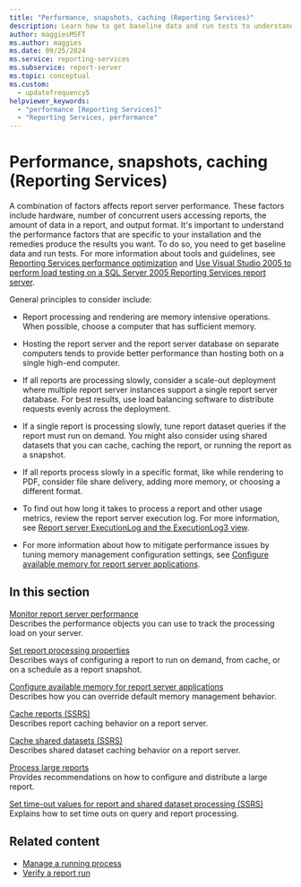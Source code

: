 ```yaml
---
title: "Performance, snapshots, caching (Reporting Services)"
description: Learn how to get baseline data and run tests to understand performance factors specific to your installation and to produce the results you want.
author: maggiesMSFT
ms.author: maggies
ms.date: 09/25/2024
ms.service: reporting-services
ms.subservice: report-server
ms.topic: conceptual
ms.custom:
  - updatefrequency5
helpviewer_keywords:
  - "performance [Reporting Services]"
  - "Reporting Services, performance"
---
```

# Performance, snapshots, caching (Reporting Services)
  A combination of factors affects report server performance. These factors include hardware, number of concurrent users accessing reports, the amount of data in a report, and output format. It's important to understand the performance factors that are specific to your installation and the remedies produce the results you want. To do so, you need to get baseline data and run tests. For more information about tools and guidelines, see [Reporting Services performance optimization](/archive/blogs/sqlcat/reporting-services-performance-and-optimization) and [Use Visual Studio 2005 to perform load testing on a SQL Server 2005 Reporting Services report server](/previous-versions/sql/sql-server-2005/administrator/aa964139(v=sql.90)).  
  
 General principles to consider include:  
  
-   Report processing and rendering are memory intensive operations. When possible, choose a computer that has sufficient memory.  
  
-   Hosting the report server and the report server database on separate computers tends to provide better performance than hosting both on a single high-end computer.  
  
-   If all reports are processing slowly, consider a scale-out deployment where multiple report server instances support a single report server database. For best results, use load balancing software to distribute requests evenly across the deployment.  
  
-   If a single report is processing slowly, tune report dataset queries if the report must run on demand. You might also consider using shared datasets that you can cache, caching the report, or running the report as a snapshot.  
  
-   If all reports process slowly in a specific format, like while rendering to PDF, consider file share delivery, adding more memory, or choosing a different format.  
  
-   To find out how long it takes to process a report and other usage metrics, review the report server execution log. For more information, see [Report server ExecutionLog and the ExecutionLog3 view](../../reporting-services/report-server/report-server-executionlog-and-the-executionlog3-view.md).  
  
-   For more information about how to mitigate performance issues by tuning memory management configuration settings, see [Configure available memory for report server applications](../../reporting-services/report-server/configure-available-memory-for-report-server-applications.md).  
  
## In this section  
 [Monitor report server performance](../../reporting-services/report-server/monitoring-report-server-performance.md)  
 Describes the performance objects you can use to track the processing load on your server.  
  
 [Set report processing properties](../../reporting-services/report-server/set-report-processing-properties.md)  
 Describes ways of configuring a report to run on demand, from cache, or on a schedule as a report snapshot.  
  
 [Configure available memory for report server applications](../../reporting-services/report-server/configure-available-memory-for-report-server-applications.md)  
 Describes how you can override default memory management behavior.  
  
 [Cache reports &#40;SSRS&#41;](../../reporting-services/report-server/caching-reports-ssrs.md)  
 Describes report caching behavior on a report server.  
  
 [Cache shared datasets &#40;SSRS&#41;](../../reporting-services/report-server/cache-shared-datasets-ssrs.md)  
 Describes shared dataset caching behavior on a report server.  
  
 [Process large reports](../../reporting-services/report-server/process-large-reports.md)  
 Provides recommendations on how to configure and distribute a large report.  
  
 [Set time-out values for report and shared dataset processing &#40;SSRS&#41;](../../reporting-services/report-server/setting-time-out-values-for-report-and-shared-dataset-processing-ssrs.md)  
 Explains how to set time outs on query and report processing.  
  
## Related content

- [Manage a running process](../../reporting-services/subscriptions/manage-a-running-process.md)
- [Verify a report run](../../reporting-services/report-server/verifying-a-report-run.md)
